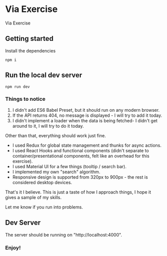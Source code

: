 # Via Exercise
Via Exercise

## Getting started

Install the dependencies

```
npm i
```

## Run the local dev server
```
npm run dev
```

### Things to notice
1. I didn't add ES6 Babel Preset, but it should run on any modern browser.
2. If the API returns 404, no message is displayed - I will try to add it today.
3. I didn't implement a loader when the data is being fetched- I didn't get around to it, I will try to do it today.

Other than that, everything should work just fine.

* I used Redux for global state management and thunks for async actions.
* I used React Hooks and functional components (didn't separate to container/presentational components, felt like an overhead for this exercise).
* I used Material UI for a few things (tooltip / search bar).
* I implemented my own "search" algorithm.
* Responsive design is supported from 320px to 900px - the rest is considered desktop devices.

That's it I believe.
This is just a taste of how I approach things, I hope it gives a sample of my skills.

Let me know if you run into problems.

## Dev Server
The server should be running on "http://localhost:4000".

### Enjoy!